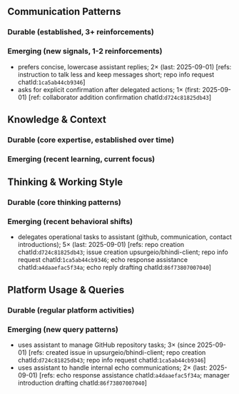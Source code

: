 ## Communication Patterns
### Durable (established, 3+ reinforcements)

### Emerging (new signals, 1-2 reinforcements)
- prefers concise, lowercase assistant replies; 2× (last: 2025-09-01) [refs: instruction to talk less and keep messages short; repo info request chatId:`1ca5ab44cb9346`]
- asks for explicit confirmation after delegated actions; 1× (first: 2025-09-01) [ref: collaborator addition confirmation chatId:`d724c81825db43`]

## Knowledge & Context
### Durable (core expertise, established over time)

### Emerging (recent learning, current focus)

## Thinking & Working Style
### Durable (core thinking patterns)

### Emerging (recent behavioral shifts)
- delegates operational tasks to assistant (github, communication, contact introductions); 5× (last: 2025-09-01) [refs: repo creation chatId:`d724c81825db43`; issue creation upsurgeio/bhindi-client; repo info request chatId:`1ca5ab44cb9346`; echo response assistance chatId:`a4daaefac5f34a`; echo reply drafting chatId:`86f73807007040`]

## Platform Usage & Queries
### Durable (regular platform activities)

### Emerging (new query patterns)
- uses assistant to manage GitHub repository tasks; 3× (since 2025-09-01) [refs: created issue in upsurgeio/bhindi-client; repo creation chatId:`d724c81825db43`; repo info request chatId:`1ca5ab44cb9346`]
- uses assistant to handle internal echo communications; 2× (last: 2025-09-01) [refs: echo response assistance chatId:`a4daaefac5f34a`; manager introduction drafting chatId:`86f73807007040`]